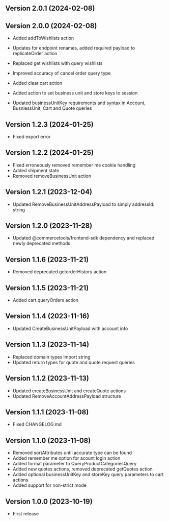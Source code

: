 
## Version 2.0.1 (2024-02-08)

## Version 2.0.0 (2024-02-08)



* Added addToWishlists action
* Updates for endpoint renames, added required payload to replicateOrder action
* Replaced get wishlists with query wishlists
* Improved accuracy of cancel order query type
* Added clear cart action
* Added action to set business unit and store keys to session

* Updated businessUnitKey requirements and syntax in Account, BusniessUnit, Cart and Quote queries

## Version 1.2.3 (2024-01-25)

* Fixed export error

## Version 1.2.2 (2024-01-25)

* Fixed erroneously removed remember me cookie handling
* Added shipment state
* Removed removeBusinessUnit action

## Version 1.2.1 (2023-12-04)

* Updated RemoveBusinessUnitAddressPayload to simply addressId: string

## Version 1.2.0 (2023-11-28)

* Updated @commercetools/frontend-sdk dependency and replaced newly deprecated methods

## Version 1.1.6 (2023-11-21)

* Removed deprecated getorderHistory action

## Version 1.1.5 (2023-11-21)

* Added cart.queryOrders action

## Version 1.1.4 (2023-11-16)

* Updated CreateBusinessUnitPayload with account info

## Version 1.1.3 (2023-11-14)


* Replaced domain types import string
* Updated return types for quote and quote request queries

## Version 1.1.2 (2023-11-13)

* Updated createBusinessUnit and createQuote actions
* Updated RemoveAccountAddressPayload structure

## Version 1.1.1 (2023-11-08)

* Fixed CHANGELOG.md

## Version 1.1.0 (2023-11-08)

* Removed sortAttributes until accurate type can be found
* Added remember me option for acount login action
* Added format parameter to QueryProductCategoriesQuery
* Added new quotes actions, removed deprecated getQuotes action
* Added optional businessUnitKey and storeKey query parameters to cart actions
* Added support for non-strict mode

## Version 1.0.0 (2023-10-19)

* First release

